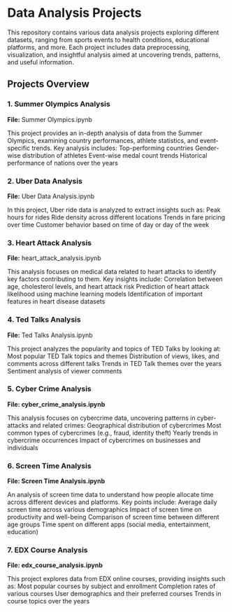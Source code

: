 <h1> Data Analysis Projects </h1>
This repository contains various data analysis projects exploring different datasets, ranging from sports events to health conditions, educational platforms, and more. Each project includes data preprocessing, visualization, and insightful analysis aimed at uncovering trends, patterns, and useful information.

<h2> Projects Overview </h2> 
<h3> 1. Summer Olympics Analysis </h3>
<b>File:</b> Summer Olympics.ipynb

This project provides an in-depth analysis of data from the Summer Olympics, examining country performances, athlete statistics, and event-specific trends. Key analysis includes:
Top-performing countries
Gender-wise distribution of athletes
Event-wise medal count trends
Historical performance of nations over the years

<h3> 2. Uber Data Analysis</h3>
<b>File:</b> Uber Data Analysis.ipynb

In this project, Uber ride data is analyzed to extract insights such as:
Peak hours for rides
Ride density across different locations
Trends in fare pricing over time
Customer behavior based on time of day or day of the week

<h3>3. Heart Attack Analysis</h3>
<b>File:</b> heart_attack_analysis.ipynb

This analysis focuses on medical data related to heart attacks to identify key factors contributing to them. Key insights include:
Correlation between age, cholesterol levels, and heart attack risk
Prediction of heart attack likelihood using machine learning models
Identification of important features in heart disease datasets

<h3>4. Ted Talks Analysis</h3>
<b>File:</b> Ted Talks Analysis.ipynb

This project analyzes the popularity and topics of TED Talks by looking at:
Most popular TED Talk topics and themes
Distribution of views, likes, and comments across different talks
Trends in TED Talk themes over the years
Sentiment analysis of viewer comments

<h3>5. Cyber Crime Analysis</h3>
<b>File: cyber_crime_analysis.ipynb</b>

This analysis focuses on cybercrime data, uncovering patterns in cyber-attacks and related crimes:
Geographical distribution of cybercrimes
Most common types of cybercrimes (e.g., fraud, identity theft)
Yearly trends in cybercrime occurrences
Impact of cybercrimes on businesses and individuals

<h3>6. Screen Time Analysis</h3>
<b>File: Screen Time Analysis.ipynb</b>

An analysis of screen time data to understand how people allocate time across different devices and platforms. Key points include:
Average daily screen time across various demographics
Impact of screen time on productivity and well-being
Comparison of screen time between different age groups
Time spent on different apps (social media, entertainment, education)

<h3>7. EDX Course Analysis</h3>
<b>File: edx_course_analysis.ipynb</b>

This project explores data from EDX online courses, providing insights such as:
Most popular courses by subject and enrollment
Completion rates of various courses
User demographics and their preferred courses
Trends in course topics over the years
